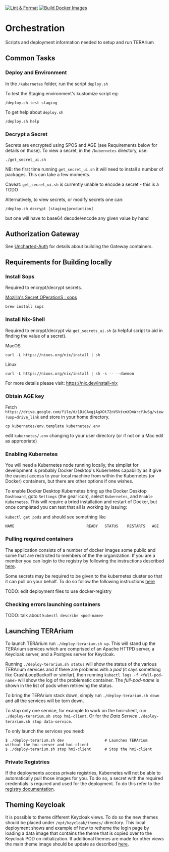 [![Lint & Format](https://github.com/DARPA-ASKEM/orchestration/actions/workflows/lint.yaml/badge.svg?branch=main)](https://github.com/DARPA-ASKEM/orchestration/actions/workflows/lint_format.yaml)
[![Build Docker Images](https://github.com/DARPA-ASKEM/orchestration/actions/workflows/publish.yaml/badge.svg?branch=main)](https://github.com/DARPA-ASKEM/orchestration/actions/workflows/publish.yaml)
# Orchestration
Scripts and deployment information needed to setup and run TERArium

## Common Tasks

### Deploy and Environment
In the `/kubernetes` folder, run the script `deploy.sh`

To test the Staging environment's kustomize script eg:
```shell
/deploy.sh test staging
```

To get help about `deploy.sh`
```shell
/deploy.sh help
```

### Decrypt a Secret
Secrets are encrypted using SPOS and AGE (see Requirements below for details on those).  To view a secret, in the `/kubernetes` directory, use:
```shell
./get_secret_ui.sh
```

NB: the first time running `get_secret_ui.sh` it will need to install a number of packages.  This can take a few moments.

Caveat: `get_secret_ui.sh` is currently unable to encode a secret - this is a TODO

Alternatively, to view secrets, or modify secrets one can:
```shell
/deploy.sh decrypt [staging|production]
```
but one will have to base64 decode/encode any given value by hand


## Authorization Gateway

See [Uncharted-Auth](https://github.com/unchartedsoftware/uncharted-auth) for details about building the Gateway containers.

## Requirements for Building locally

### Install Sops
Required to encrypt/decrypt secrets.

[Mozilla's Secret OPerationS : sops](https://github.com/mozilla/sops)

```shell
brew install sops
```

### Install Nix-Shell
Required to encrypt/decrypt via `get_secrets_ui.sh` (a helpful script to aid in finding the value of a secret).

MacOS
```shell
curl -L https://nixos.org/nix/install | sh
```

Linux
```shell
curl -L https://nixos.org/nix/install | sh -s -- --daemon
```

For more details please visit: https://nix.dev/install-nix


### Obtain AGE key

Fetch `https://drive.google.com/file/d/1DiCAxgjAgXOt72nVSktcmXDmWrcfJwSg/view?usp=drive_link` and store in your home directory.

```shell
cp kubernetes/env.template kubernetes/.env
```

edit `kubernetes/.env` changing <user> to your user directory (or if not on a Mac edit as appropriate)

### Enabling Kubernetes

You will need a Kubernetes node running locally, the simplist for development is probably Docker Desktop's Kubernetes capability as it give the easiest access to your local machine from within the Kubernetes (or Docker) containers, but there are other options if one wishes.

To enable Docker Desktop Kubernetes bring up the Docker Desktop `Dashboard`, goto `Settings` (the gear icon), select `Kubernetes`, and `Enable Kubernetes`.  This will require a bried installation and restart of Docker, but once completed you can test that all is working by issuing:

`kubectl get pods` and should see something like

```
NAME                                READY   STATUS    RESTARTS   AGE
```

### Pulling required containers

The application consists of a number of docker images some public and some that are restricted to members of the the organization. If you are a member you can login to the registry by following the instructions described [here](CONTRIBUTING.md#login-to-registry).

Some secrets may be required to be given to the kubernetes cluster so that it can pull on your behalf. To do so follow the following instructions [here](CONTRIBUTING.md#kubernetes)

TODO: edit deployment files to use docker-registry

### Checking errors launching containers

TODO: talk about `kubectl describe <pod-name>`

## Launching TERArium

To launch TERArium run `./deploy-terarium.sh up`.  This will stand up the TERArium services which are comprised of an Apache HTTPD server, a Keycloak server, and a Postgres server for Keycloak.

Running `./deploy-terarium.sh status` will show the status of the various TERArium services and if there are problems with a *pod* (it says something like CrashLoopBackoff or similar), then running `kubectl logs -f <full-pod-name>` will show the log of the problematic container.  The *full-pod-name* is shown in the list of pods when retrieving the status.

To bring the TERArium stack down, simply run `./deploy-terarium.sh down` and all the services will be torn down.

To stop only one service, for example to work on the hmi-client, run `./deploy-terarium.sh stop hmi-client`.
Or for the _Data Service_ `./deploy-terarium.sh stop data-service`.

To only launch the services you need:
```shell
$ ./deploy-terarium.sh dev                  # Launches TERArium without the hmi-server and hmi-client
$ ./deploy-terarium.sh stop hmi-client      # Stop the hmi-client
```

### Private Registries
If the deployments access private registries, Kubernetes will not be able to automatically pull those images for you. To do so, a secret with the required credentials is required and used for the deployment. To do this refer to the [registry documentation](./CONTRIBUTING.md#kubernetes).

## Theming Keycloak
It is possible to theme different Keycloak views. To do so the new themes should be placed under `/opt/keycloak/themes/` directory. This local deployment shows and example of how to retheme the login page by loading a data image that contains the theme that is copied over to the Keycloak POD on initialization. If additional themes are made for other views the main theme image should be update as described [here](keycloak-theme/README.md).
